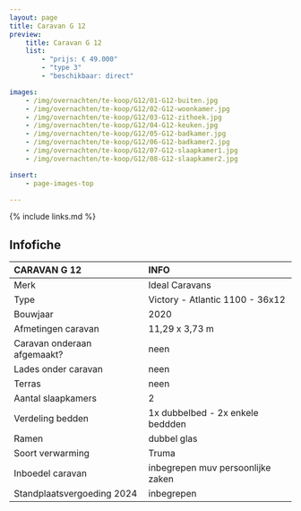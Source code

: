```yaml
---
layout: page
title: Caravan G 12
preview:
    title: Caravan G 12
    list:
        - "prijs: € 49.000"
        - "type 3"
        - "beschikbaar: direct"

images:
    - /img/overnachten/te-koop/G12/01-G12-buiten.jpg
    - /img/overnachten/te-koop/G12/02-G12-woonkamer.jpg
    - /img/overnachten/te-koop/G12/03-G12-zithoek.jpg
    - /img/overnachten/te-koop/G12/04-G12-keuken.jpg
    - /img/overnachten/te-koop/G12/05-G12-badkamer.jpg
    - /img/overnachten/te-koop/G12/06-G12-badkamer2.jpg
    - /img/overnachten/te-koop/G12/07-G12-slaapkamer1.jpg
    - /img/overnachten/te-koop/G12/08-G12-slaapkamer2.jpg

insert:
    - page-images-top

---
```


{% include links.md %}



## Infofiche

CARAVAN G 12                | INFO        |
:---------------------------|:------------|
Merk                        |Ideal Caravans
Type                        |Victory - Atlantic 1100 - 36x12
Bouwjaar                    |2020
Afmetingen caravan          |11,29 x 3,73 m
Caravan onderaan afgemaakt? |neen
Lades onder caravan         |neen
Terras                      |neen
Aantal slaapkamers          |2
Verdeling bedden            |1x dubbelbed - 2x enkele beddden
Ramen                       |dubbel glas
Soort verwarming            |Truma
Inboedel caravan            |inbegrepen muv persoonlijke zaken
Standplaatsvergoeding 2024  |inbegrepen
